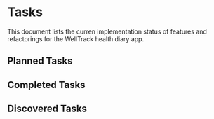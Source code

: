 # Tasks

This document lists the curren implementation status of features and refactorings for the WellTrack health diary app.

## Planned Tasks

## Completed Tasks

## Discovered Tasks
